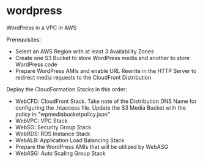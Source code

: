 # wordpress
WordPress in a VPC in AWS

Prerequisites:
- Select an AWS Region with at least 3 Availability Zones
- Create one S3 Bucket to store WordPress media and another to store WordPress code
- Prepare WordPress AMIs and enable URL Rewrite in the HTTP Server to redirect media requests to the CloudFront Distribution

Deploy the CloudFormation Stacks in this order:
- WebCFD: CloudFront Stack. Take note of the Distribution DNS Name for configuring the .htaccess file. Update the S3 Media Bucket with the policy in "wpmediabucketpolicy.json"
- WebVPC: VPC Stack
- WebSG: Security Group Stack
- WebRDS: RDS Instance Stack
- WebALB: Application Load Balancing Stack
- Prepare the WordPress AMIs that will be utilized by WebASG
- WebASG: Auto Scaling Group Stack
